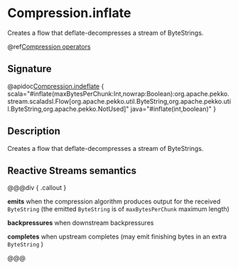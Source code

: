 # Compression.inflate

Creates a flow that deflate-decompresses a stream of ByteStrings. 

@ref[Compression operators](../index.md#compression-operators)

## Signature

@apidoc[Compression.indeflate](stream.*.Compression$) { scala="#inflate(maxBytesPerChunk:Int,nowrap:Boolean):org.apache.pekko.stream.scaladsl.Flow[org.apache.pekko.util.ByteString,org.apache.pekko.util.ByteString,org.apache.pekko.NotUsed]" java="#inflate(int,boolean)" }

## Description

Creates a flow that deflate-decompresses a stream of ByteStrings.

## Reactive Streams semantics

@@@div { .callout }

**emits** when the compression algorithm produces output for the received `ByteString` (the emitted `ByteString` is of `maxBytesPerChunk` maximum length)

**backpressures** when downstream backpressures

**completes** when upstream completes (may emit finishing bytes in an extra `ByteString` )

@@@
